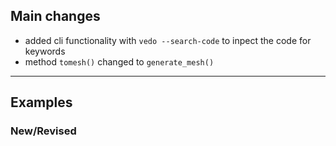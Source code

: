## Main changes

- added cli functionality with `vedo --search-code` to inpect the code for keywords
- method `tomesh()` changed to `generate_mesh()`

-------------------------
## Examples

### New/Revised


